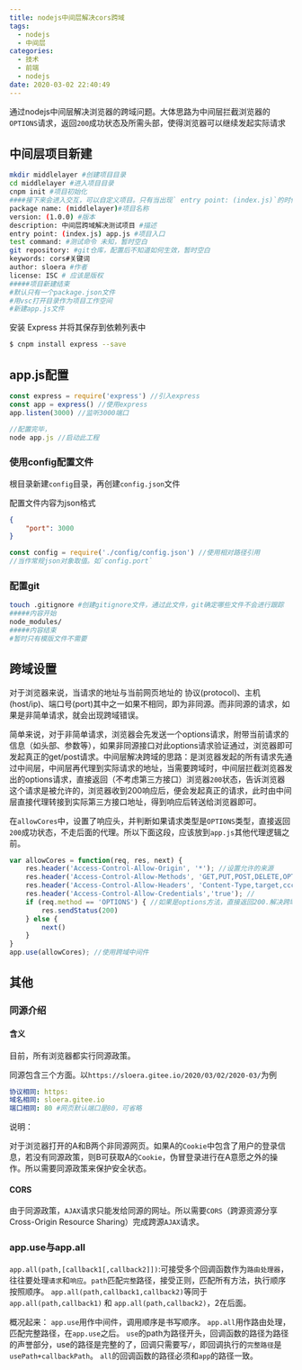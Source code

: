 ```yaml
---
title: nodejs中间层解决cors跨域
tags:
  - nodejs
  - 中间层
categories:
  - 技术
  - 前端
  - nodejs
date: 2020-03-02 22:40:49
---
```



通过nodejs中间层解决浏览器的跨域问题。大体思路为中间层拦截浏览器的`OPTIONS`请求，返回`200`成功状态及所需头部，使得浏览器可以继续发起实际请求
<!-- more -->

## 中间层项目新建

```sh
mkdir middlelayer #创建项目目录
cd middlelayer #进入项目目录
cnpm init #项目初始化
####接下来会进入交互，可以自定义项目。只有当出现`	entry point: (index.js)`的时候，输入`app.js`再回车
package name: (middlelayer)#项目名称
version: (1.0.0) #版本
description: 中间层跨域解决测试项目 #描述
entry point: (index.js) app.js #项目入口
test command: #测试命令 未知，暂时空白
git repository: #git仓库，配置后不知道如何生效，暂时空白
keywords: cors#关键词
author: sloera #作者
license: ISC # 应该是版权
#####项目新建结束
#默认只有一个package.json文件
#用vsc打开目录作为项目工作空间
#新建app.js文件
```

安装 Express 并将其保存到依赖列表中

```sh
$ cnpm install express --save
```

## app.js配置

```javascript
const express = require('express') //引入express
const app = express() //使用express
app.listen(3000) //监听3000端口

//配置完毕，
node app.js //启动此工程
```

### 使用config配置文件

根目录新建`config`目录，再创建`config.json`文件

配置文件内容为json格式

```json
{
    "port": 3000
}
```

```javascript
const config = require('./config/config.json') //使用相对路径引用
//当作常规json对象取值。如`config.port`
```

### 配置git

```sh
touch .gitignore #创建gitignore文件，通过此文件，git确定哪些文件不会进行跟踪
#####内容开始
node_modules/
#####内容结束
#暂时只有模版文件不需要
```

## 跨域设置

对于浏览器来说，当请求的地址与当前网页地址的 协议(protocol)、主机(host/ip)、端口号(port)其中之一如果不相同，即为非同源。而非同源的请求，如果是非简单请求，就会出现跨域错误。

简单来说，对于非简单请求，浏览器会先发送一个options请求，附带当前请求的信息（如头部、参数等），如果非同源接口对此options请求验证通过，浏览器即可发起真正的get/post请求。中间层解决跨域的思路：是浏览器发起的所有请求先通过中间层，中间层再代理到实际请求的地址，当需要跨域时，中间层拦截浏览器发出的options请求，直接返回（不考虑第三方接口）浏览器`200`状态，告诉浏览器这个请求是被允许的，浏览器收到200响应后，便会发起真正的请求，此时由中间层直接代理转接到实际第三方接口地址，得到响应后转送给浏览器即可。

在`allowCores`中，设置了响应头，并判断如果请求类型是`OPTIONS`类型，直接返回`200`成功状态，不走后面的代理。所以下面这段，应该放到`app.js`其他代理逻辑之前。

```javascript
var allowCores = function(req, res, next) {
    res.header('Access-Control-Allow-Origin', '*'); //设置允许的来源
    res.header('Access-Control-Allow-Methods', 'GET,PUT,POST,DELETE,OPTIONS');// 允许的请求方法
    res.header('Access-Control-Allow-Headers', 'Content-Type,target,ccc,DNT,X-Mx-ReqToken,Keep-Alive,User-Agent,X_Requested_With,If-Modified-Since,Cache-Control, Accept-Language, Origin, Accept-Encoding'); //允许的头部
    res.header('Access-Control-Allow-Credentials','true'); //
    if (req.method == 'OPTIONS') { //如果是options方法，直接返回200.解决跨域响应问题
        res.sendStatus(200)
    } else {
        next()
    } 
}
app.use(allowCores); //使用跨域中间件
```



## 其他

### 同源介绍

#### 含义

目前，所有浏览器都实行同源政策。

同源包含三个方面。以`https://sloera.gitee.io/2020/03/02/2020-03/`为例

```yaml
协议相同: https:
域名相同: sloera.gitee.io
端口相同: 80 #网页默认端口是80，可省略
```

说明：

​	对于浏览器打开的A和B两个非同源网页。如果A的`Cookie`中包含了用户的登录信息，若没有同源政策，则B可获取A的`Cookie`，伪冒登录进行在A意愿之外的操作。所以需要同源政策来保护安全状态。

#### CORS

由于同源政策，`AJAX`请求只能发给同源的网址。所以需要`CORS`（跨源资源分享Cross-Origin Resource Sharing）完成跨源`AJAX`请求。



### app.use与app.all

`app.all(path,[callback1[,callback2]])`:可接受多个回调函数作为`路由处理器`，往往要处理`请求`和`响应`。`path`匹配`完整`路径，接受正则，匹配所有方法，执行顺序按照顺序。
`app.all(path,callback1,callback2)`等同于
`app.all(path,callback1)` 和 `app.all(path,callback2)`，2在后面。

概况起来：
`app.use`用作中间件，调用顺序是书写顺序。
`app.all`用作路由处理，匹配完整路径，在`app.use`之后。
`use`的path为路径开头，回调函数的路径为路径的声誉部分，use的路径是完整的了，回调只需要写`/`，即回调执行的`完整路径`是 `usePath+callbackPath`。
`all`的回调函数的路径必须和`app`的路径一致。